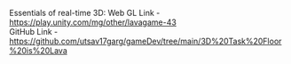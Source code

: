 Essentials of real-time 3D:
Web GL Link - https://play.unity.com/mg/other/lavagame-43 <br>
GitHub Link - https://github.com/utsav17garg/gameDev/tree/main/3D%20Task%20Floor%20is%20Lava
